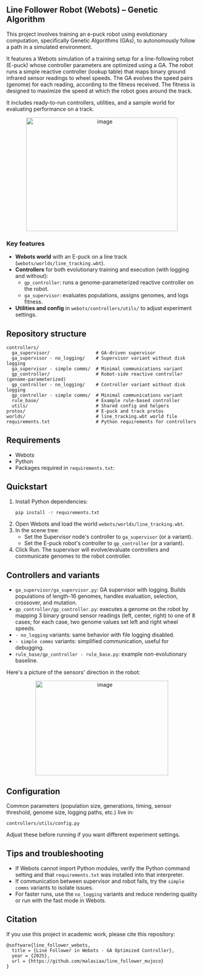 ## Line Follower Robot (Webots) – Genetic Algorithm

This project involves training an e-puck robot using evolutionary computation, specifically Genetic Algorithms (GAs), to autonomously follow a path in a simulated environment.

It features a Webots simulation of a training setup for a line-following robot (E-puck) whose controller parameters are optimized using a GA. The robot runs a simple reactive controller (lookup table) that maps binary ground infrared sensor readings to wheel speeds. 
The GA evolves the speed pairs (genome) for each reading, according to the fitness received. The fitness is designed to maximize the speed at which the robot goes around the track. 

It includes ready-to-run controllers, utilities, and a sample world for evaluating performance on a track.
<div align="center">
  <img width="400" height="300" alt="image" src="https://github.com/user-attachments/assets/40360a25-42a3-4368-9045-11c362291982" />
</div>  

### Key features
- **Webots world** with an E-puck on a line track (`webots/worlds/line_tracking.wbt`).
- **Controllers** for both evolutionary training and execution (with logging and without):
  - `gp_controller`: runs a genome-parameterized reactive controller on the robot.
  - `ga_supervisor`: evaluates populations, assigns genomes, and logs fitness.
- **Utilities and config** in `webots/controllers/utils/` to adjust experiment settings.

## Repository structure
```
controllers/
  ga_supervisor/                 # GA-driven supervisor
  ga_supervisor - no_logging/    # Supervisor variant without disk logging
  ga_supervisor - simple comms/  # Minimal communications variant
  gp_controller/                 # Robot-side reactive controller (genome-parameterized)
  gp_controller - no_logging/    # Controller variant without disk logging
  gp_controller - simple comms/  # Minimal communications variant
  rule_base/                     # Example rule-based controller
  utils/                         # Shared config and helpers
protos/                          # E-puck and track protos
worlds/                          # line_tracking.wbt world file
requirements.txt                 # Python requirements for controllers
```

## Requirements
- Webots
- Python
- Packages required in `requirements.txt`:

## Quickstart
1. Install Python dependencies:
   ```bash
   pip install -r requirements.txt
   ```
2. Open Webots and load the world `webots/worlds/line_tracking.wbt`.
3. In the scene tree:
   - Set the Supervisor node's controller to `ga_supervisor` (or a variant).
   - Set the E-puck robot's controller to `gp_controller` (or a variant).
4. Click Run. The supervisor will evolve/evaluate controllers and communicate genomes to the robot controller.

## Controllers and variants
- `ga_supervisor/ga_supervisor.py`: GA supervisor with logging. Builds populations of length-16 genomes, handles evaluation, selection, crossover, and mutation.
- `gp_controller/gp_controller.py`: executes a genome on the robot by mapping 3 binary ground sensor readings (left, center, right) to one of 8 cases; for each case, two genome values set left and right wheel speeds.
- `- no_logging` variants: same behavior with file logging disabled.
- `- simple comms` variants: simplified communication, useful for debugging.
- `rule_base/gp_controller - rule_base.py`: example non-evolutionary baseline.

Here's a picture of the sensors' direction in the robot:
<div align="center">
<img width="350" height="250" alt="image" src="https://github.com/user-attachments/assets/2c75d793-c3a8-4abb-9467-c89eae09cbeb" />
</div>

## Configuration
Common parameters (population size, generations, timing, sensor threshold, genome size, logging paths, etc.) live in:
```
controllers/utils/config.py
```
Adjust these before running if you want different experiment settings.

## Tips and troubleshooting
- If Webots cannot import Python modules, verify the Python command setting and that `requirements.txt` was installed into that interpreter.
- If communication between supervisor and robot fails, try the `simple comms` variants to isolate issues.
- For faster runs, use the `no_logging` variants and reduce rendering quality or run with the fast mode in Webots.

## Citation
If you use this project in academic work, please cite this repository:
```
@software{line_follower_webots,
  title = {Line Follower in Webots - GA Optimized Controller},
  year = {2025},
  url = {https://github.com/malasiaa/line_follower_mujoco}
}
```
